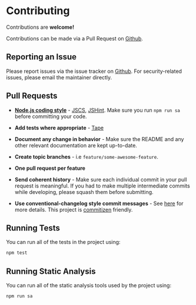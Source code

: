 # Contributing

Contributions are **welcome!**

Contributions can be made via a Pull Request on [Github](https://github.com/mike182uk/fetch-gists).

## Reporting an Issue

Please report issues via the issue tracker on [Github](https://github.com/mike182uk/fetch-gists). For security-related issues, please email the maintainer directly.

## Pull Requests

- **[Node.js coding style](https://github.com/felixge/node-style-guide)** - [JSCS](http://jscs.info/), [JSHint](http://jshint.com/). Make sure you run `npm run sa` before committing your code.

- **Add tests where appropriate** - [Tape](https://github.com/substack/tape)

- **Document any change in behavior** - Make sure the README and any other relevant documentation are kept up-to-date.

- **Create topic branches** - i.e `feature/some-awesome-feature`.

- **One pull request per feature**

- **Send coherent history** - Make sure each individual commit in your pull request is meaningful. If you had to make multiple intermediate commits while developing, please squash them before submitting.

- **Use conventional-changelog style commit messages** - See [here](https://github.com/angular/angular.js/blob/master/CONTRIBUTING.md#-git-commit-guidelines) for more details. This project is [commitizen](https://commitizen.github.io/cz-cli/) friendly.

## Running Tests

You can run all of the tests in the project using:

```bash
npm test
```

## Running Static Analysis

You can run all of the static analysis tools used by the project using:

```bash
npm run sa
```

